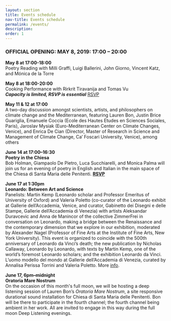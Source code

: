 ```yaml
---
layout: section
title: Events schedule
nav-title: Events schedule
permalink: /events/
description:
order: 1
---
```


<div class="padding-y-2 bg-base-lightest padding-105 tablet:padding-3 font-sans-sm tablet:font-sans-md display-inline-block radius-sm">
  <h3 class="font-sans-sm tablet:font-sans-lg text-light">OFFICIAL OPENING: MAY 8, 2019: 17:00 – 20:00</h3>
  <p><strong>May 8 at 17:00-18:00</strong><br/> Poetry Reading with Milli Graffi, Luigi Ballerini, John Giorno, Vincent Katz, and Mónica de la Torre</p>

  <p><strong>May 8 at 18:00-20:00</strong><br/> Cooking Performance with Rirkrit Tiravanija and Tomas Vu<br/><em><strong>Capacity is limited, RSVP is essential</strong></em> <a href="mailto:ylee@fitzandco.art?subject=RSVP%20Cooking%20Performance%20with%20Rirkrit%20Tiravanija" class="rsvp">RSVP</a></p>

  <p><strong>May 11 & 12 at 17:00</strong><br/> A two-day discussion amongst scientists, artists, and philosophers on climate change and the Mediterranean, featuring Lauren Bon, Justin Brice Guariglia, Emanuele Coccia (Ecole des Hautes Etudes en Sciences Sociales, Paris), Jaroslav Mysiak (Euro-Mediterranean Center on Climate Changes, Venice), and Enrica De Cian (Director, Master of Research in Science and Management of Climate Change, Ca’ Foscari University, Venice), among others</p>
  
<p><strong>June 14 at 17:00–16:30</strong><br/> <strong>Poetry in the Chiesa</strong><br> Bob Holman, Giampaolo De Pietro, Luca Succhiarelli, and Monica Palma will join us for an evening of poetry in English and Italian in the main space of the Chiesa di Santa Maria delle Penitenti. <a href="https://www.facebook.com/events/1559570457511041/"><strong>RSVP</strong></a></p>
  
  <p><strong>June 17 at 1:30pm</strong><br> <strong>Leonardo: Between Art and Science</strong><br> Panelists: Martin Kemp (Leonardo scholar and Professor Emeritus of University of Oxford) and Valeria Poletto (co-curator of the Leonardo exhibit at Gallerie dell&rsquo;Accademia, Venice, and curator, Gabinetto dei Disegni e delle Stampe, Gallerie dell&rsquo;Accademia di Venezia) with artists Aleksandar Duravcevic and Anna de Manincor of the collective ZimmerFrei in conversation on Leonardo, making a bridge between the Renaissance and the contemporary dimension that we explore in our exhibition, moderated by Alexander Nagel (Professor of Fine Arts at the Institute of Fine Arts, New York University). This event is organized to coincide with the 500th anniversary of Leonardo da Vinci&rsquo;s death; the new publication by Nicholas Callaway, Leonardo by Leonardo, with texts by Martin Kemp, one of the world&rsquo;s foremost Leonardo scholars; and the exhibition Leonardo da Vinci. L&rsquo;uomo modello del mondo at Gallerie dell&rsquo;Accademia di Venezia, curated by Annalisa Perissa Torrini and Valeria Poletto. More <a href="https://www.facebook.com/events/843102032735686/">info</a>.</p>
  
  <p><strong>June 17, 6pm&ndash;midnight</strong><br> <strong>Oratoria Mare Nostrum</strong><br> On the occasion of this month's full moon, we will be hosting a deep listening session of Lauren Bon&rsquo;s <em>Oratoria Mare Nostrum</em>, a site responsive durational sound installation for Chiesa di Santa Maria delle Penitenti. Bon will be there to participate in the fourth channel; the fourth channel being ambient in her work. All are invited to engage in this way during the full moon Deep Listening evenings.</p>
</div>
